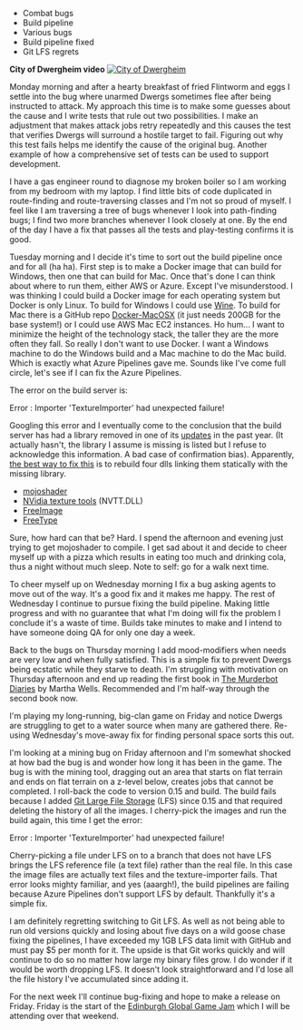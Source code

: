 ﻿---
author: jock
---
* Combat bugs
* Build pipeline
* Various bugs
* Build pipeline fixed
* Git LFS regrets

**City of Dwergheim video**
[![City of Dwergheim](http://img.youtube.com/vi/DEYxooyLjGk/0.jpg)](https://youtu.be/DEYxooyLjGk)

Monday morning and after a hearty breakfast of fried Flintworm and eggs I settle into the bug where unarmed Dwergs sometimes flee after being instructed to attack. My approach this time is to make some guesses about the cause and I write tests that rule out two possibilities. I make an adjustment that makes attack jobs retry repeatedly and this causes the test that verifies Dwergs will surround a hostile target to fail. Figuring out why this test fails helps me identify the cause of the original bug. Another example of how a comprehensive set of tests can be used to support development.

I have a gas engineer round to diagnose my broken boiler so I am working from my bedroom with my laptop. I find little bits of code duplicated in route-finding and route-traversing classes and I'm not so proud of myself. I feel like I am traversing a tree of bugs whenever I look into path-finding bugs; I find two more branches whenever I look closely at one. By the end of the day I have a fix that passes all the tests and play-testing confirms it is good.

Tuesday morning and I decide it's time to sort out the build pipeline once and for all (ha ha). First step is to make a Docker image that can build for Windows, then one that can build for Mac. Once that's done I can think about where to run them, either AWS or Azure. Except I've misunderstood. I was thinking I could build a Docker image for each operating system but Docker is only Linux. To build for Windows I could use [Wine](https://www.winehq.org/). To build for Mac there is a GitHub repo [Docker-MacOSX](https://github.com/sickcodes/Docker-OSX) (it just needs 200GB for the base system!) or I could use AWS Mac EC2 instances. Ho hum... I want to minimize the height of the technology stack, the taller they are the more often they fall. So really I don't want to use Docker. I want a Windows machine to do the Windows build and a Mac machine to do the Mac build. Which is exactly what Azure Pipelines gave me. Sounds like I've come full circle, let's see if I can fix the Azure Pipelines.

The error on the build server is:

Error : Importer 'TextureImporter' had unexpected failure!

Googling this error and I eventually come to the conclusion that the build server has had a library removed in one of its [updates](https://github.com/actions/virtual-environments/commits/main?after=9b6af5b76eee1c6d7ef95b086a6a740c4fec7443+34&branch=main&path%5B%5D=images&path%5B%5D=win&path%5B%5D=Windows2019-Readme.md) in the past year. (It actually hasn't, the library I assume is missing is listed but I refuse to acknowledge this information. A bad case of confirmation bias). Apparently, [the best way to fix this](https://github.com/MonoGame/MonoGame/issues/4485) is to rebuild four dlls linking them statically with the missing library.

* [mojoshader](https://github.com/MonoGame/mojoshader)
* [NVidia texture tools](https://github.com/castano/nvidia-texture-tools) (NVTT.DLL)
* [FreeImage](https://github.com/MonoGame/FreeImage)
* [FreeType](https://github.com/freetype/freetype)

Sure, how hard can that be? Hard. I spend the afternoon and evening just trying to get mojoshader to compile. I get sad about it and decide to cheer myself up with a pizza which results in eating too much and drinking cola, thus a night without much sleep. Note to self: go for a walk next time.

To cheer myself up on Wednesday morning I fix a bug asking agents to move out of the way. It's a good fix and it makes me happy. The rest of Wednesday I continue to pursue fixing the build pipeline. Making little progress and with no guarantee that what I'm doing will fix the problem I conclude it's a waste of time. Builds take minutes to make and I intend to have someone doing QA for only one day a week.

Back to the bugs on Thursday morning I add mood-modifiers when needs are very low and when fully satisfied. This is a simple fix to prevent Dwergs being ecstatic while they starve to death. I'm struggling with motivation on Thursday afternoon and end up reading the first book in [The Murderbot Diaries](https://en.wikipedia.org/wiki/The_Murderbot_Diaries) by Martha Wells. Recommended and I'm half-way through the second book now.

I'm playing my long-running, big-clan game on Friday and notice Dwergs are struggling to get to a water source when many are gathered there. Re-using Wednesday's move-away fix for finding personal space sorts this out.

I'm looking at a mining bug on Friday afternoon and I'm somewhat shocked at how bad the bug is and wonder how long it has been in the game. The bug is with the mining tool, dragging out an area that starts on flat terrain and ends on flat terrain on a z-level below, creates jobs that cannot be completed. I roll-back the code to version 0.15 and build. The build fails because I added [Git Large File Storage](https://git-lfs.github.com/) (LFS) since 0.15 and that required deleting the history of all the images. I cherry-pick the images and run the build again, this time I get the error:

Error : Importer 'TextureImporter' had unexpected failure!

Cherry-picking a file under LFS on to a branch that does not have LFS brings the LFS reference file (a text file) rather than the real file. In this case the image files are actually text files and the texture-importer fails. That error looks mighty familiar, and yes (aaargh!), the build pipelines are failing because Azure Pipelines don't support LFS by default. Thankfully it's a simple fix.

I am definitely regretting switching to Git LFS. As well as not being able to run old versions quickly and losing about five days on a wild goose chase fixing the pipelines, I have exceeded my 1GB LFS data limit with GitHub and must pay $5 per month for it. The upside is that Git works quickly and will continue to do so no matter how large my binary files grow. I do wonder if it would be worth dropping LFS. It doesn't look straightforward and I'd lose all the file history I've accumulated since adding it.

For the next week I'll continue bug-fixing and hope to make a release on Friday. Friday is the start of the [Edinburgh Global Game Jam](https://globalgamejam.org/2022/jam-sites/edinburgh-global-game-jam) which I will be attending over that weekend.
